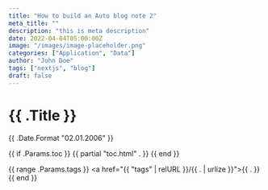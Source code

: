 ```yaml
---
title: "How to build an Auto blog note 2"
meta_title: ""
description: "this is meta description"
date: 2022-04-04T05:00:00Z
image: "/images/image-placeholder.png"
categories: ["Application", "Data"]
author: "John Doe"
tags: ["nextjs", "blog"]
draft: false
---
```


<h1>{{ .Title }}</h1>
<p>{{ .Date.Format "02.01.2006" }}</p>

{{ if .Params.toc }}
  {{ partial "toc.html" . }}
{{ end }}

{{ range .Params.tags }}
  <a href="{{ "tags" | relURL }}/{{ . | urlize }}">{{ . }}</a>
{{ end }}